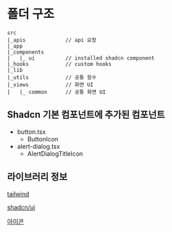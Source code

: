 # 폴더 구조
```text
src
|_apis             // api 요청
|_app
|_components
|   |_ ui          // installed shadcn component 
|_hooks            // custom hooks
|_lib              
|_utils            // 공통 함수
|_views            // 화면 UI
|   |_ common      // 공통 화면 UI
```

## Shadcn 기본 컴포넌트에 추가된 컴포넌트
- button.tsx
  - ButtonIcon
- alert-dialog.tsx
  - AlertDialogTitleIcon

## 라이브러리 정보
[tailwind](https://tailwindcss.com/)

[shadcn/ui](https://ui.shadcn.com/)

[아이콘](https://lucide.dev/)
